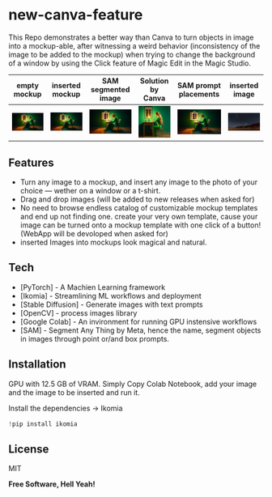 # new-canva-feature
This Repo demonstrates a better way than Canva to turn objects in image into a mockup-able, after witnessing a weird behavior (inconsistency of the image to be added to the mockup) when trying to change the background of a window by using the Click feature of Magic Edit in the Magic Studio.

empty mockup             |  inserted mockup  |  SAM segmented image  | Solution by Canva  |  SAM prompt placements  |  inserted image
:-------------------------:|:-------------------------:|:-------------------------:|:-------------------------:|:-------------------------:|:-------------------------:
![empty mockup](base_image.png "empty/unedited Mockup - Goal is to change the view of the window")  |  ![inserted mockup](filled_polygon_image_starrysky.jpg "inserted/edited Mockup - see window!")  |  ![SAM segmented image](window_box_prompt_for_sam.jpg "image with SAM point and box Prompts for smart area selection")  |  ![solution Canva](solution_canva.png "Solution by Canva generating incorrect editing -> see inconsistency in clouds")  |  ![SAM prompt placements](window_box_prompt_for_sam.jpg "Image with SAM prompt placement of points and boxes for smart segmenting")  |  ![inserted image](starry-sky-desert-tent.jpg "Inserted image generated by diffucion model throught text prompt")

## Features

- Turn any image to a mockup, and insert any image to the photo of your choice — wether on a window or a t-shirt.
- Drag and drop images (will be added to new releases when asked for)
- No need to browse endless catalog of customizable mockup templates and end up not finding one. create your very own template, cause your image can be turned onto a mockup template with one click of a button! (WebApp will be devoloped when asked for)
- inserted Images into mockups look magical and natural.

## Tech

- [PyTorch] - A Machien Learning framework
- [Ikomia] - Streamlining ML workflows and deployment 
- [Stable Diffusion] - Generate images with text prompts
- [OpenCV] - process images library
- [Google Colab] - An invironment for running GPU instensive workflows 
- [SAM] - Segment Any Thing by Meta, hence the name, segment objects in images through point or/and box prompts.

## Installation

GPU with 12.5 GB of VRAM. 
Simply Copy Colab Notebook, add your image and the image to be inserted and run it. 

Install the dependencies -> Ikomia

```python
!pip install ikomia
```

## License

MIT

**Free Software, Hell Yeah!**
